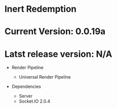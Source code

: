 # Inert Redemption

# Current Version: 0.0.19a
# Latst release version: N/A

* Render Pipeline
  * Universal Render Pipeline

* Dependencies
  * Server
   * Socket.IO 2.0.4 
